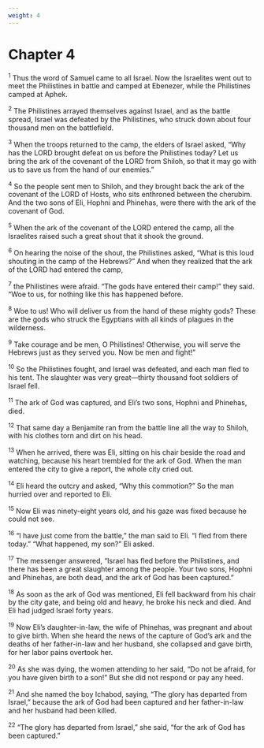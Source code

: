 ```yaml
---
weight: 4
---
```


# Chapter 4

<sup>1</sup> Thus the word of Samuel came to all Israel. Now the Israelites went out to meet the Philistines in battle and camped at Ebenezer, while the Philistines camped at Aphek. 

<sup>2</sup> The Philistines arrayed themselves against Israel, and as the battle spread, Israel was defeated by the Philistines, who struck down about four thousand men on the battlefield. 

<sup>3</sup> When the troops returned to the camp, the elders of Israel asked, “Why has the LORD brought defeat on us before the Philistines today? Let us bring the ark of the covenant of the LORD from Shiloh, so that it may go with us to save us from the hand of our enemies.” 

<sup>4</sup> So the people sent men to Shiloh, and they brought back the ark of the covenant of the LORD of Hosts, who sits enthroned between the cherubim. And the two sons of Eli, Hophni and Phinehas, were there with the ark of the covenant of God. 

<sup>5</sup> When the ark of the covenant of the LORD entered the camp, all the Israelites raised such a great shout that it shook the ground. 

<sup>6</sup> On hearing the noise of the shout, the Philistines asked, “What is this loud shouting in the camp of the Hebrews?” And when they realized that the ark of the LORD had entered the camp, 

<sup>7</sup> the Philistines were afraid. “The gods have entered their camp!” they said. “Woe to us, for nothing like this has happened before. 

<sup>8</sup> Woe to us! Who will deliver us from the hand of these mighty gods? These are the gods who struck the Egyptians with all kinds of plagues in the wilderness. 

<sup>9</sup> Take courage and be men, O Philistines! Otherwise, you will serve the Hebrews just as they served you. Now be men and fight!” 

<sup>10</sup> So the Philistines fought, and Israel was defeated, and each man fled to his tent. The slaughter was very great—thirty thousand foot soldiers of Israel fell. 

<sup>11</sup> The ark of God was captured, and Eli’s two sons, Hophni and Phinehas, died. 

<sup>12</sup> That same day a Benjamite ran from the battle line all the way to Shiloh, with his clothes torn and dirt on his head. 

<sup>13</sup> When he arrived, there was Eli, sitting on his chair beside the road and watching, because his heart trembled for the ark of God. When the man entered the city to give a report, the whole city cried out. 

<sup>14</sup> Eli heard the outcry and asked, “Why this commotion?” So the man hurried over and reported to Eli. 

<sup>15</sup> Now Eli was ninety-eight years old, and his gaze was fixed because he could not see. 

<sup>16</sup> “I have just come from the battle,” the man said to Eli. “I fled from there today.” “What happened, my son?” Eli asked. 

<sup>17</sup> The messenger answered, “Israel has fled before the Philistines, and there has been a great slaughter among the people. Your two sons, Hophni and Phinehas, are both dead, and the ark of God has been captured.” 

<sup>18</sup> As soon as the ark of God was mentioned, Eli fell backward from his chair by the city gate, and being old and heavy, he broke his neck and died. And Eli had judged Israel forty years. 

<sup>19</sup> Now Eli’s daughter-in-law, the wife of Phinehas, was pregnant and about to give birth. When she heard the news of the capture of God’s ark and the deaths of her father-in-law and her husband, she collapsed and gave birth, for her labor pains overtook her. 

<sup>20</sup> As she was dying, the women attending to her said, “Do not be afraid, for you have given birth to a son!” But she did not respond or pay any heed. 

<sup>21</sup> And she named the boy Ichabod, saying, “The glory has departed from Israel,” because the ark of God had been captured and her father-in-law and her husband had been killed. 

<sup>22</sup> “The glory has departed from Israel,” she said, “for the ark of God has been captured.” 


